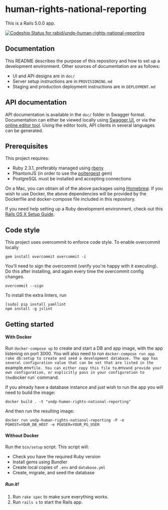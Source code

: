 # human-rights-national-reporting

This is a Rails 5.0.0 app.

[ ![Codeship Status for rabid/undp-human-rights-national-reporting](https://codeship.com/projects/0278cdb0-2525-0134-bb7e-0e3391f87f23/status?branch=master)](https://codeship.com/projects/161691)

## Documentation

This README describes the purpose of this repository and how to set up a development environment. Other sources of documentation are as follows:

* UI and API designs are in `doc/`
* Server setup instructions are in `PROVISIONING.md`
* Staging and production deployment instructions are in `DEPLOYMENT.md`

## API documentation

API documentation is available in the `doc/` folder in Swagger format. Documentation can either be viewed locally using [Swagger UI](https://github.com/swagger-api/swagger-ui), or via the [online editor tool](editor.swagger.io). Using the editor tools, API
clients in several languages can be generated.

## Prerequisites

This project requires:

* Ruby 2.3.1, preferably managed using [rbenv][]
* PhantomJS (in order to use the [poltergeist][] gem)
* PostgreSQL must be installed and accepting connections

On a Mac, you can obtain all of the above packages using [Homebrew][]. If you wish to use Docker, the above dependencies will be provided by the Dockerfile and docker-compose file included in this repository.

If you need help setting up a Ruby development environment, check out this [Rails OS X Setup Guide](https://mattbrictson.com/rails-osx-setup-guide).

## Code style

This project uses overcommit to enforce code style. To enable overcommit locally

`
gem install overcommit
overcommit -i
`

You'll need to sign the overcommit (verify you're happy with it executing).
Do this after installing, and again every time the overcommit config changes.

```
overcommit --sign
```

To install the extra linters, run
```
[sudo] pip install yamllint
npm install -g jslint
```

## Getting started


#### With Docker

Run `docker-compose up` to create and start a DB and app image, with the app listening on port 3000. You will also need to run `docker-compose run app rake db:setup to create and seed a development database. The app has several configuration value that can be set that are listed in the `example.env` file. You can either copy this file to `.env` and provide your own configuration, or explicitly pass in your configuration to the `docker run` command.

If you already have a database instance and just wish to run the app you will need to build the image:

`docker build . -t "undp-human-rights-national-reporting"`

And then run the resulting image:

`docker run undp-human-rights-national-reporting -P -e PGHOST=YOUR_DB_HOST -e PGUSER=YOUR_PG_USER`

#### Without Docker

Run the `bin/setup` script. This script will:

* Check you have the required Ruby version
* Install gems using Bundler
* Create local copies of `.env` and `database.yml`
* Create, migrate, and seed the database

##### Run it!

1. Run `rake spec` to make sure everything works.
2. Run `rails s` to start the Rails app.

[rbenv]:https://github.com/sstephenson/rbenv
[poltergeist]:https://github.com/teampoltergeist/poltergeist
[Homebrew]:http://brew.sh
